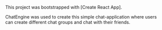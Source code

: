 This project was bootstrapped with [Create React App].

ChatEngine was used to create this simple chat-application where users can create different chat groups and chat with their friends.
